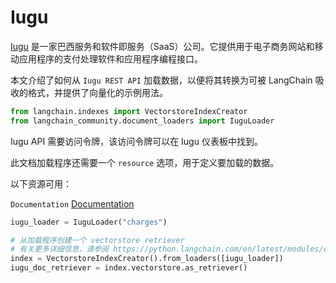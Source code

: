 # Iugu

[Iugu](https://www.iugu.com/) 是一家巴西服务和软件即服务（SaaS）公司。它提供用于电子商务网站和移动应用程序的支付处理软件和应用程序编程接口。

本文介绍了如何从 `Iugu REST API` 加载数据，以便将其转换为可被 LangChain 吸收的格式，并提供了向量化的示例用法。

```python
from langchain.indexes import VectorstoreIndexCreator
from langchain_community.document_loaders import IuguLoader
```

Iugu API 需要访问令牌，该访问令牌可以在 Iugu 仪表板中找到。

此文档加载程序还需要一个 `resource` 选项，用于定义要加载的数据。

以下资源可用：

`Documentation` [Documentation](https://dev.iugu.com/reference/metadados)

```python
iugu_loader = IuguLoader("charges")
```

```python
# 从加载程序创建一个 vectorstore retriever
# 有关更多详细信息，请参阅 https://python.langchain.com/en/latest/modules/data_connection/getting_started.html
index = VectorstoreIndexCreator().from_loaders([iugu_loader])
iugu_doc_retriever = index.vectorstore.as_retriever()
```